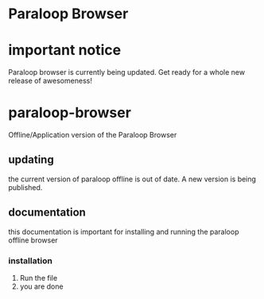 # Paraloop Browser
# important notice
Paraloop browser is currently being updated. Get ready for a whole new release of awesomeness!
# paraloop-browser
Offline/Application version of the Paraloop Browser
## updating
the current version of paraloop offline is out of date. A new version is being published.
## documentation
this documentation is important for installing and running the paraloop offline browser
### installation
1. Run the file
2. you are done
